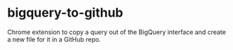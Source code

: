 # bigquery-to-github
Chrome extension to copy a query out of the BigQuery interface and create a new file for it in a GitHub repo.
